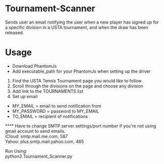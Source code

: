 # Tournament-Scanner
Sends user an email notifying the user when a new player has signed up for a specific division in a USTA tournament, and when the draw has been released.

# Usage
- Download PhantomJs
- Add executable_path for your PhantomJs when setting up the driver

1. Find the USTA Tennis Tournament page you would like to follow
2. Scroll through the divisions on the page and choose any division
3. Add link to the TOURNAMENTS list
4. Set up email
  - MY_EMAIL = email to send notification from
  - MY_PASSWORD = password to MY_EMAIL
  - TO_EMAIL = recipient of notifications

**** Have to change SMTP server settings/port number if you're not using gmail account to send emails.  
     iCloud: smtp.mail.me.com, 587  
     Yahoo: plus.smtp.mail.yahoo.com, 465
    
Run Using:  
python3 Tournament_Scanner.py 
